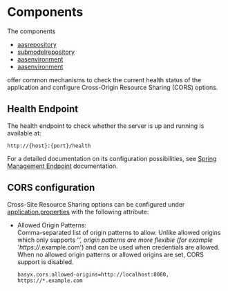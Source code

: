 # Components
The components 
* [aasrepository](../basyx.aasrepository/)
* [submodelrepository](../basyx.submodelrepository/)
* [aasenvironment](../basyx.aasenvironment/)
* [aasenvironment](../basyx.conceptdescriptionrepository/)

offer common mechanisms to check the current health status of the application and configure Cross-Origin Resource Sharing (CORS) options.

## Health Endpoint
The health endpoint to check whether the server is up and running is available at:

	http://{host}:{port}/health
For a detailed documentation on its configuration possibilities, see [Spring Management Endpoint](Management_Endpoint.md) documentation.

## CORS configuration
Cross-Site Resource Sharing options can be configured under [application.properties](./basyx.aasrepository.component/src/main/resources/application.properties) with the following attribute:

* Allowed Origin Patterns:<br>
Comma-separated list of origin patterns to allow. Unlike allowed origins which only supports '*', origin patterns are more flexible (for example 'https://*.example.com') and can be used when credentials are allowed. When no allowed origin patterns or allowed origins are set, CORS support is disabled.
  ```
  basyx.cors.allowed-origins=http://localhost:8080, https://*.example.com
  ```
